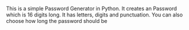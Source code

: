 This is a simple Password Generator in Python.
It creates an Password which is 16 digits long. It has letters, digits and punctuation. You can also choose how long the password should be